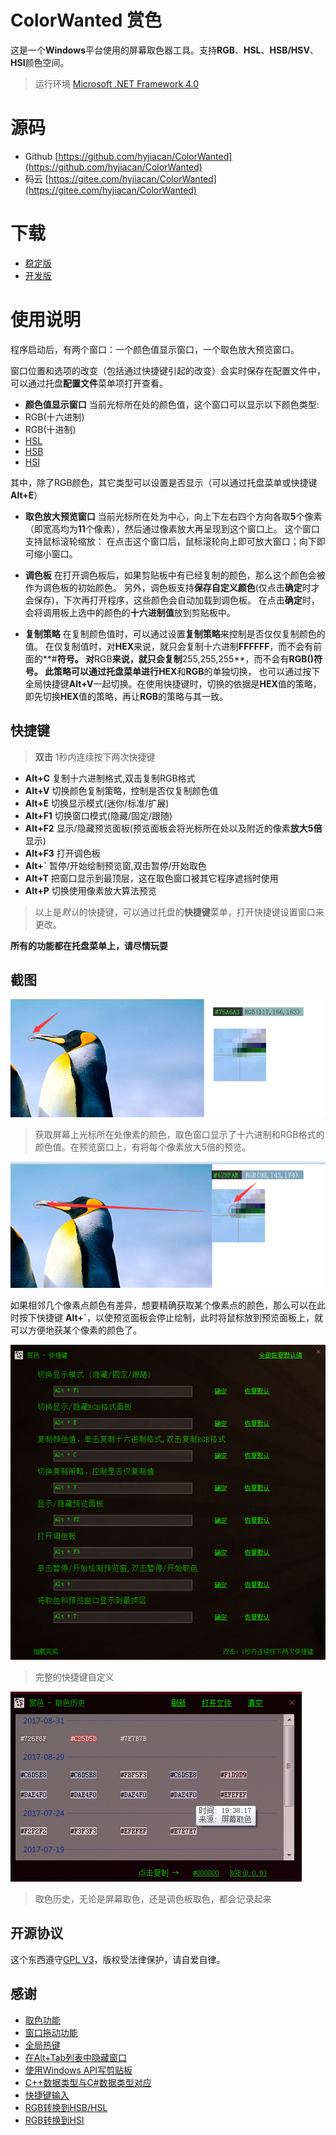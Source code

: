 # ColorWanted 赏色

这是一个**Windows**平台使用的屏幕取色器工具。支持**RGB**、**HSL**、**HSB/HSV**、**HSI**颜色空间。
> 运行环境 [Microsoft .NET Framework 4.0](http://www.microsoft.com/zh-cn/download/details.aspx?id=17718)

# 源码

- Github [https://github.com/hyjiacan/ColorWanted](https://github.com/hyjiacan/ColorWanted)
- 码云 [https://gitee.com/hyjiacan/ColorWanted](https://gitee.com/hyjiacan/ColorWanted)

# 下载

- [稳定版](https://gitee.com/hyjiacan/ColorWanted/releases)
- [开发版](https://gitee.com/hyjiacan/ColorWanted/raw/master/ColorWanted/bin/Release/ColorWanted.exe)

# 使用说明

程序启动后，有两个窗口：一个颜色值显示窗口，一个取色放大预览窗口。

窗口位置和选项的改变（包括通过快捷键引起的改变）会实时保存在配置文件中，可以通过托盘**配置文件**菜单项打开查看。

- **颜色值显示窗口**
当前光标所在处的颜色值，这个窗口可以显示以下颜色类型:
- RGB(十六进制)
- RGB(十进制)
- [HSL](https://baike.baidu.com/item/HSL)
- [HSB](https://baike.baidu.com/item/hsb)
- [HSI](https://baike.baidu.com/item/HSI)

其中，除了RGB颜色，其它类型可以设置是否显示（可以通过托盘菜单或快捷键**Alt+E**）

- **取色放大预览窗口**
当前光标所在处为中心，向上下左右四个方向各取**5**个像素（即宽高均为**11**个像素），然后通过像素放大再呈现到这个窗口上。
这个窗口支持鼠标滚轮缩放：
在点击这个窗口后，鼠标滚轮向上即可放大窗口；向下即可缩小窗口。

- **调色板**
在打开调色板后，如果剪贴板中有已经复制的颜色，那么这个颜色会被作为调色板的初始颜色。
另外，调色板支持**保存自定义颜色**(仅点击**确定**时才会保存)，下次再打开程序，这些颜色会自动加载到调色板。
在点击**确定**时，会将调用板上选中的颜色的**十六进制值**放到剪贴板中。

- **复制策略**
在复制颜色值时，可以通过设置**复制策略**来控制是否仅仅复制颜色的值。
在仅复制值时，对**HEX**来说，就只会复制十六进制**FFFFFF**，而不会有前面的**#**符号。
对**RGB**来说，就只会复制**255,255,255**，而不会有**RGB()**符号。
此策略可以通过托盘菜单进行**HEX**和**RGB**的单独切换，
也可以通过按下全局快捷键**Alt+V**一起切换。在使用快捷键时，切换的依据是**HEX**值的策略，即先切换**HEX**值的策略，再让**RGB**的策略与其一致。


## 快捷键

> **双击** 1秒内连续按下两次快捷键

- **Alt+C** 复制十六进制格式,双击复制RGB格式
- **Alt+V** 切换颜色复制策略，控制是否仅复制颜色值
- **Alt+E** 切换显示模式(迷你/标准/扩展)
- **Alt+F1** 切换窗口模式(隐藏/固定/跟随)
- **Alt+F2** 显示/隐藏预览面板(预览面板会将光标所在处以及附近的像素**放大5倍**显示)
- **Alt+F3** 打开调色板
- **Alt+`** 暂停/开始绘制预览窗,双击暂停/开始取色
- **Alt+T** 把窗口显示到最顶层，这在取色窗口被其它程序遮挡时使用
- **Alt+P** 切换使用像素放大算法预览

> 以上是*默认*的快捷键，可以通过托盘的**快捷键**菜单，打开快捷键设置窗口来更改。

**所有的功能都在托盘菜单上，请尽情玩耍**

## 截图

![取色](img/1.png)

> 获取屏幕上光标所在处像素的颜色，取色窗口显示了十六进制和RGB格式的颜色值。在预览窗口上，有将每个像素放大5倍的预览。

![放大像素点](img/2.png)
> 
如果相邻几个像素点颜色有差异，想要精确获取某个像素点的颜色，那么可以在此时按下快捷键 **Alt+`**，以使预览面板会停止绘制，此时将鼠标放到预览面板上，就可以方便地获某个像素的颜色了。

![快捷键自定义](img/hotkey.png)

> 完整的快捷键自定义

![取色历史](img/history.png)

> 取色历史，无论是屏幕取色，还是调色板取色，都会记录起来

## 开源协议

这个东西遵守[GPL V3](http://www.gnu.org/licenses/gpl-3.0.html)，版权受法律保护，请自爱自律。

## 感谢

- [取色功能](http://www.haolizi.net/example/view_102.html)
- [窗口拖动功能](http://blog.csdn.net/skysky01/article/details/9902247)
- [全局热键](http://www.cnblogs.com/Randy0528/archive/2013/02/04/2892062.html)
- [在Alt+Tab列表中隐藏窗口](http://bbs.csdn.net/topics/380256152#post-390885609)
- [使用Windows API写剪贴板](http://www.cnblogs.com/wind-net/archive/2012/11/01/2749558.html)
- [C++数据类型与C#数据类型对应](http://www.cnblogs.com/chuncn/archive/2011/12/20/2294096.html)
- [快捷键输入](http://www.jb51.net/article/60257.htm)
- [RGB转换到HSB/HSL](http://blog.csdn.net/jiangxinyu/article/details/8000999)    
- [RGB转换到HSI](http://blog.csdn.net/yangleo1987/article/details/53171623)